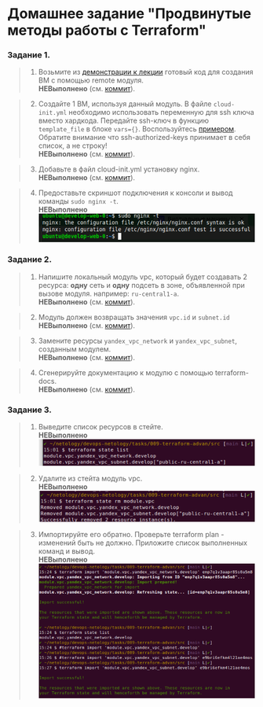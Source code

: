 # Домашнее задание "Продвинутые методы работы с Terraform"

### Задание 1.

> 1. Возьмите из [демонстрации к лекции](https://github.com/netology-code/ter-homeworks/tree/main/04/demonstration1) готовый код для создания ВМ с помощью remote модуля.  
**НЕВыполнено** (см. [коммит](https://github.com/ipodovalov/devops-netology/commit/)).

> 2. Создайте 1 ВМ, используя данный модуль. В файле `cloud-init.yml` необходимо использовать переменную для ssh ключа вместо хардкода. Передайте ssh-ключ в функцию `template_file` в блоке `vars={}`. Воспользуйтесь [примером](https://grantorchard.com/dynamic-cloudinit-content-with-terraform-file-templates/). Обратите внимание что ssh-authorized-keys принимает в себя список, а не строку!  
**НЕВыполнено** (см. [коммит](https://github.com/ipodovalov/devops-netology/commit/)).

> 3. Добавьте в файл cloud-init.yml установку nginx.  
**НЕВыполнено** (см. [коммит](https://github.com/ipodovalov/devops-netology/commit/)).

> 4. Предоставьте скриншот подключения к консоли и вывод команды `sudo nginx -t`.  
**НЕВыполнено**   
![demo](./1.png)

### Задание 2.

> 1. Напишите локальный модуль vpc, который будет создавать 2 ресурса: **одну** сеть и **одну** подсеть в зоне, объявленной при вызове модуля. например: `ru-central1-a`.  
**НЕВыполнено** (см. [коммит](https://github.com/ipodovalov/devops-netology/commit/)).

> 2. Модуль должен возвращать значения `vpc.id` и `subnet.id`  
**НЕВыполнено** (см. [коммит](https://github.com/ipodovalov/devops-netology/commit/)).

> 3. Замените ресурсы `yandex_vpc_network` и `yandex_vpc_subnet`, созданным модулем.  
**НЕВыполнено** (см. [коммит](https://github.com/ipodovalov/devops-netology/commit/)).

> 4. Сгенерируйте документацию к модулю с помощью terraform-docs.  
**НЕВыполнено** (см. [коммит](https://github.com/ipodovalov/devops-netology/commit/)).

### Задание 3.

> 1. Выведите список ресурсов в стейте.  
**НЕВыполнено**  
![demo](./2.png)

> 2. Удалите из стейта модуль vpc.  
**НЕВыполнено**  
![demo](./3.png)

> 3. Импортируйте его обратно. Проверьте terraform plan - изменений быть не должно. Приложите список выполненных команд и вывод.  
**НЕВыполнено**  
![demo](./4.png)
